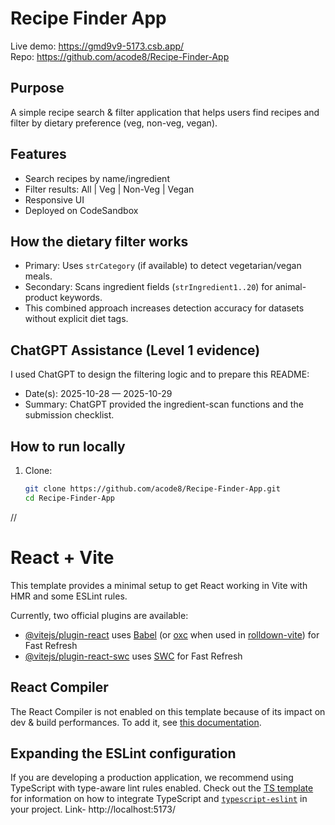 # Recipe Finder App

Live demo: https://gmd9v9-5173.csb.app/  
Repo: https://github.com/acode8/Recipe-Finder-App

## Purpose
A simple recipe search & filter application that helps users find recipes and filter by dietary preference (veg, non-veg, vegan).

## Features
- Search recipes by name/ingredient
- Filter results: All | Veg | Non-Veg | Vegan
- Responsive UI
- Deployed on CodeSandbox

## How the dietary filter works
- Primary: Uses `strCategory` (if available) to detect vegetarian/vegan meals.
- Secondary: Scans ingredient fields (`strIngredient1..20`) for animal-product keywords.
- This combined approach increases detection accuracy for datasets without explicit diet tags.

## ChatGPT Assistance (Level 1 evidence)
I used ChatGPT to design the filtering logic and to prepare this README:
- Date(s): 2025-10-28 — 2025-10-29
- Summary: ChatGPT provided the ingredient-scan functions and the submission checklist.

## How to run locally
1. Clone:
   ```bash
   git clone https://github.com/acode8/Recipe-Finder-App.git
   cd Recipe-Finder-App

//    
# React + Vite

This template provides a minimal setup to get React working in Vite with HMR and some ESLint rules.

Currently, two official plugins are available:

- [@vitejs/plugin-react](https://github.com/vitejs/vite-plugin-react/blob/main/packages/plugin-react) uses [Babel](https://babeljs.io/) (or [oxc](https://oxc.rs) when used in [rolldown-vite](https://vite.dev/guide/rolldown)) for Fast Refresh
- [@vitejs/plugin-react-swc](https://github.com/vitejs/vite-plugin-react/blob/main/packages/plugin-react-swc) uses [SWC](https://swc.rs/) for Fast Refresh

## React Compiler

The React Compiler is not enabled on this template because of its impact on dev & build performances. To add it, see [this documentation](https://react.dev/learn/react-compiler/installation).

## Expanding the ESLint configuration

If you are developing a production application, we recommend using TypeScript with type-aware lint rules enabled. Check out the [TS template](https://github.com/vitejs/vite/tree/main/packages/create-vite/template-react-ts) for information on how to integrate TypeScript and [`typescript-eslint`](https://typescript-eslint.io) in your project.
Link- http://localhost:5173/
